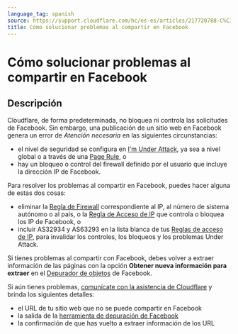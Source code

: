 ```yaml
---
language_tag: spanish
source: https://support.cloudflare.com/hc/es-es/articles/217720788-C%C3%B3mo-solucionar-problemas-al-compartir-en-Facebook
title: Cómo solucionar problemas al compartir en Facebook
---
```


# Cómo solucionar problemas al compartir en Facebook



## Descripción

Cloudflare, de forma predeterminada, no bloquea ni controla las solicitudes de Facebook. Sin embargo, una publicación de un sitio web en Facebook genera un error de _Atención necesaria_ en las siguientes circunstancias:

-   el nivel de seguridad se configura en [I'm Under Attack](https://support.cloudflare.com/hc/search/click?data=BAh7CjoHaWRpBN5a7gs6CXR5cGVJIgxhcnRpY2xlBjoGRVQ6CHVybEkiSC9oYy9lbi11cy9hcnRpY2xlcy8yMDAxNzAyMDYtSG93LWRvLUktZW5hYmxlLUktbS1VbmRlci1BdHRhY2stbW9kZS0GOwdGOg5zZWFyY2hfaWRJIik4YjE5YTBmNS0zNDViLTRkZmEtYmEzYy01NDk4NDlhNmZkNjEGOwdGOglyYW5raQ8%3D--12cd9c846382e475f31a1186344911da7ed54d9c), ya sea a nivel global o a través de una [Page Rule](https://support.cloudflare.com/hc/articles/200172336), o
-   hay un bloqueo o control del firewall definido por el usuario que incluye la dirección IP de Facebook.

Para resolver los problemas al compartir en Facebook, puedes hacer alguna de estas dos cosas:

-   eliminar la [Regla de Firewall](https://support.cloudflare.com/hc/articles/360016473712) correspondiente al IP, al número de sistema autónomo o al país, o la [Regla de Acceso de IP](https://support.cloudflare.com/hc/articles/217074967) que controla o bloquea los IP de Facebook, o
-   incluir AS32934 y AS63293 en la lista blanca de tus [Reglas de acceso de IP](https://support.cloudflare.com/hc/articles/217074967), para invalidar los controles, los bloqueos y los problemas Under Attack.

Si tienes problemas al compartir con Facebook, debes volver a extraer información de las páginas con la opción **Obtener nueva información para extraer** en el [Depurador de objetos](https://developers.facebook.com/tools/debug/og/object/) de Facebook.

Si aún tienes problemas, [comunícate con la asistencia de Cloudflare](https://support.cloudflare.com/hc/articles/200172476#h_4b8753c8-f422-4c74-9e8e-07026c4da730) y brinda los siguientes detalles:

-   el URL de tu sitio web que no se puede compartir en Facebook
-   la salida de la [herramienta de depuración de Facebook](https://developers.facebook.com/tools/debug/og/object/)
-   la confirmación de que has vuelto a extraer información de los URL
